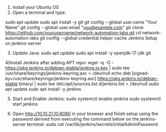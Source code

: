 1) Install your Ubuntu OS
2) Open a terminal and type:

  sudo apt update
  sudo apt install -y git
  git config --global user.name "Your Name"
  git config --global user.email "you@example.com"
  git clone https://github.com/yourusername/network-automation-labs.git
  cd network-automation-labs
  git config --global credential.helper cache
  Jenkins Setup on jenkins-server

3) Update Java:
  sudo apt update
  sudo apt install -y openjdk-17-jdk git

4)Install Jenkins after adding APT repo:
  wget -q -O - https://pkg.jenkins.io/debian-stable/jenkins.io.key |   sudo tee /usr/share/keyrings/jenkins-keyring.asc > /dev/null
  echo deb [signed-by=/usr/share/keyrings/jenkins-keyring.asc]   https://pkg.jenkins.io/debian-stable binary/ |   sudo tee /etc/apt/sources.list.d/jenkins.list > /dev/null
  sudo apt update
  sudo apt install -y jenkins

5) Start and Enable Jenkins:
   sudo systemctl enable jenkins
   sudo systemctl start jenkins

6) Open http://10.10.21.10:8080 in your browser and finish setup using the password derived from executing the command below on the jenkins-server terminal:
   sudo cat /var/lib/jenkins/secrets/initialAdminPassword
